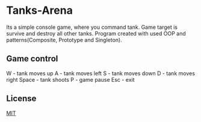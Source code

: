# Tanks-Arena

Its a simple console game, where you command tank.
Game target is survive and destroy all other tanks.
Program created with used OOP and patterns(Composite, Prototype and Singleton).

## Game control
W - tank moves up
A - tank moves left
S - tank moves down
D - tank moves right
Space - tank shoots
P - game pause
Esc - exit

## License
[MIT](https://choosealicense.com/licenses/mit/)
